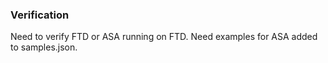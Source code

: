 ### Verification
Need to verify FTD or ASA running on FTD.
Need examples for ASA added to samples.json.
